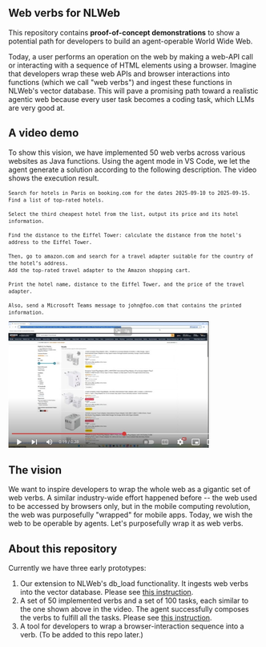 ## Web verbs for NLWeb 

This repository contains **proof-of-concept demonstrations** to show a potential path for developers to build an agent-operable World Wide Web.  

Today, a user performs an operation on the web by making a web-API call or interacting with a sequence of HTML elements using a browser. Imagine that developers wrap these web APIs and browser interactions into functions (which we call "web verbs") and ingest these functions in NLWeb's vector database. This will pave a promising path toward a realistic agentic web because every user task becomes a coding task, which LLMs are very good at.

## A video demo
To show this vision, we have implemented 50 web verbs across various websites as Java functions. Using the agent mode in VS Code, we let the agent generate a solution according to the following description. The video shows the execution result.

<small>

```
Search for hotels in Paris on booking.com for the dates 2025-09-10 to 2025-09-15.  
Find a list of top-rated hotels.

Select the third cheapest hotel from the list, output its price and its hotel information. 

Find the distance to the Eiffel Tower: calculate the distance from the hotel's address to the Eiffel Tower.

Then, go to amazon.com and search for a travel adapter suitable for the country of the hotel’s address.  
Add the top-rated travel adapter to the Amazon shopping cart.  

Print the hotel name, distance to the Eiffel Tower, and the price of the travel adapter.

Also, send a Microsoft Teams message to john@foo.com that contains the printed information.
```
</small>

<a href="https://www.youtube.com/watch?v=ofbcKK8sMaA">
<img src="resources/img/videoThumbnail.jpg" alt="Demo of an NL task" width="400">
</a>

## The vision
We want to inspire developers to wrap the whole web as a gigantic set of web verbs. A similar industry-wide effort happened before -- the web used to be accessed by browsers only, but in the mobile computing revolution, the web was purposefully "wrapped" for mobile apps. Today, we wish the web to be operable by agents. Let's purposefully wrap it as web verbs.  

## About this repository
Currently we have three early prototypes:

1. Our extension to NLWeb's db_load functionality. It ingests web verbs into the vector database. Please see [this instruction](verb_ingress/README.md). 
2. A set of 50 implemented verbs and a set of 100 tasks, each similar to the one shown above in the video. The agent successfully composes the verbs to fulfill all the tasks. Please see [this instruction](verbs/README.md).
3. A tool for developers to wrap a browser-interaction sequence into a verb. (To be added to this repo later.)  



